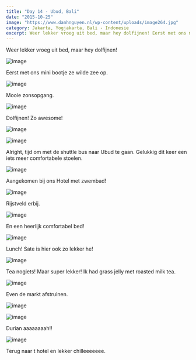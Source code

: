 ```yaml
---
title: "Day 14 - Ubud, Bali"
date: "2015-10-25"
image: "https://www.danhnguyen.nl/wp-content/uploads/image264.jpg"
category: Jakarta, Yogjakarta, Bali - Indonesie
excerpt: Weer lekker vroeg uit bed, maar hey dolfijnen! Eerst met ons mini bootje ze wilde zee op...
---
```


Weer lekker vroeg uit bed, maar hey dolfijnen!

![image](https://www.danhnguyen.nl/wp-content/uploads//image258-1024x576.jpg)

Eerst met ons mini bootje ze wilde zee op.

![image](https://www.danhnguyen.nl/wp-content/uploads//image259-1024x576.jpg)

Mooie zonsopgang.

![image](https://www.danhnguyen.nl/wp-content/uploads//image260-1024x576.jpg)

Dolfijnen! Zo awesome!

![image](https://www.danhnguyen.nl/wp-content/uploads//image263-1024x576.jpg)

![image](https://www.danhnguyen.nl/wp-content/uploads//image262-1024x576.jpg)

Alright, tijd om met de shuttle bus naar Ubud te gaan. Gelukkig dit keer een iets meer comfortabele stoelen.

![image](https://www.danhnguyen.nl/wp-content/uploads//image264-1024x576.jpg)

Aangekomen bij ons Hotel met zwembad!

![image](https://www.danhnguyen.nl/wp-content/uploads//image265-1024x576.jpg)

Rijstveld erbij.

![image](https://www.danhnguyen.nl/wp-content/uploads//image266-1024x576.jpg)

En een heerlijk comfortabel bed!

![image](https://www.danhnguyen.nl/wp-content/uploads//image268-1024x576.jpg)

Lunch! Sate is hier ook zo lekker he!

![image](https://www.danhnguyen.nl/wp-content/uploads//image267-1024x576.jpg)

Tea nogiets! Maar super lekker! Ik had grass jelly met roasted milk tea.

![image](https://www.danhnguyen.nl/wp-content/uploads//image270-1024x576.jpg)

Even de markt afstruinen.

![image](https://www.danhnguyen.nl/wp-content/uploads//image269-1024x576.jpg)

![image](https://www.danhnguyen.nl/wp-content/uploads//image273-1024x576.jpg)

Durian aaaaaaaah!!

![image](https://www.danhnguyen.nl/wp-content/uploads//image271-1024x576.jpg)

Terug naar t hotel en lekker chilleeeeeee.
